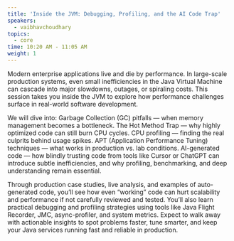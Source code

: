 ```yaml
---
title: 'Inside the JVM: Debugging, Profiling, and the AI Code Trap'
speakers:
  - vaibhavchoudhary
topics:
  - core
time: 10:20 AM - 11:05 AM
weight: 1
---
```


Modern enterprise applications live and die by performance. In large-scale production systems, even small inefficiencies in the Java Virtual Machine can cascade into major slowdowns, outages, or spiraling costs. This session takes you inside the JVM to explore how performance challenges surface in real-world software development.

We will dive into:
Garbage Collection (GC) pitfalls — when memory management becomes a bottleneck.
The Hot Method Trap — why highly optimized code can still burn CPU cycles.
CPU profiling — finding the real culprits behind usage spikes.
APT (Application Performance Tuning) techniques — what works in production vs. lab conditions.
AI-generated code — how blindly trusting code from tools like Cursor or ChatGPT can introduce subtle inefficiencies, and why profiling, benchmarking, and deep understanding remain essential.


Through production case studies, live analysis, and examples of auto-generated code, you’ll see how even “working” code can hurt scalability and performance if not carefully reviewed and tested. You’ll also learn practical debugging and profiling strategies using tools like Java Flight Recorder, JMC, async-profiler, and system metrics.
Expect to walk away with actionable insights to spot problems faster, tune smarter, and keep your Java services running fast and reliable in production.